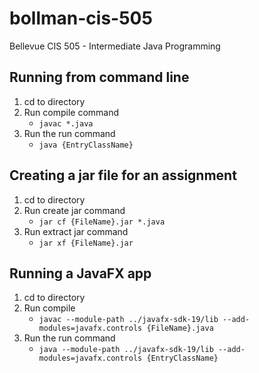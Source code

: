 # bollman-cis-505
Bellevue CIS 505 - Intermediate Java Programming

## Running from command line
1. cd to directory
2. Run compile command
    - ```javac *.java```
3. Run the run command 
    - ```java {EntryClassName}```

## Creating a jar file for an assignment
1. cd to directory
2. Run create jar command
    - ```jar cf {FileName}.jar *.java```
3. Run extract jar command 
    - ```jar xf {FileName}.jar```

## Running a JavaFX app
1. cd to directory
2. Run compile 
    - ```javac --module-path ../javafx-sdk-19/lib --add-modules=javafx.controls {FileName}.java```
3. Run the run command
    - ```java --module-path ../javafx-sdk-19/lib --add-modules=javafx.controls {EntryClassName}```